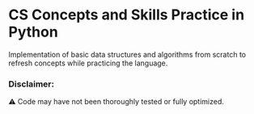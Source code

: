 # CS Concepts and Skills Practice in Python
Implementation of basic data structures and algorithms from scratch to refresh concepts while practicing the language.

### Disclaimer:
:warning: Code may have not been thoroughly tested or fully optimized.

